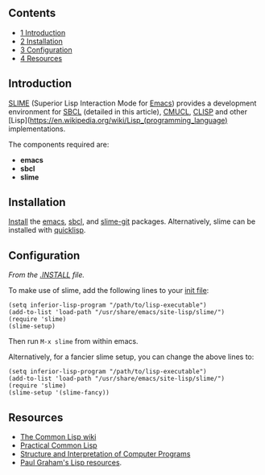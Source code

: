 ## Contents

*   [1 Introduction](#Introduction)
*   [2 Installation](#Installation)
*   [3 Configuration](#Configuration)
*   [4 Resources](#Resources)

## Introduction

[SLIME](http://www.common-lisp.net/project/slime/) (Superior Lisp Interaction Mode for [Emacs](/index.php/Emacs "Emacs")) provides a development environment for [SBCL](http://www.sbcl.org) (detailed in this article), [CMUCL](http://www.cons.org/cmucl/), [CLISP](http://clisp.cons.org/) and other [Lisp](https://en.wikipedia.org/wiki/Lisp_(programming_language) implementations.

The components required are:

*   **emacs**
*   **sbcl**
*   **slime**

## Installation

[Install](/index.php/Install "Install") the [emacs](https://www.archlinux.org/packages/?name=emacs), [sbcl](https://www.archlinux.org/packages/?name=sbcl), and [slime-git](https://aur.archlinux.org/packages/slime-git/) packages. Alternatively, slime can be installed with [quicklisp](https://www.quicklisp.org/beta/).

## Configuration

*From the [.INSTALL](http://pkgbuild.com/git/aur-mirror.git/plain/slime-cvs/slime.install) file.*

To make use of slime, add the following lines to your [init file](http://www.gnu.org/software/emacs/manual/html_mono/emacs.html#Init-File):

```
(setq inferior-lisp-program "/path/to/lisp-executable")
(add-to-list 'load-path "/usr/share/emacs/site-lisp/slime/")
(require 'slime)
(slime-setup)

```

Then run `M-x slime` from within emacs.

Alternatively, for a fancier slime setup, you can change the above lines to:

```
(setq inferior-lisp-program "/path/to/lisp-executable")
(add-to-list 'load-path "/usr/share/emacs/site-lisp/slime/")
(require 'slime)
(slime-setup '(slime-fancy))

```

## Resources

*   [The Common Lisp wiki](http://www.cliki.net/)
*   [Practical Common Lisp](http://www.gigamonkeys.com/book/)
*   [Structure and Interpretation of Computer Programs](http://mitpress.mit.edu/sicp/full-text/book/book.html)
*   [Paul Graham's Lisp resources](http://www.paulgraham.com/lisp.html).